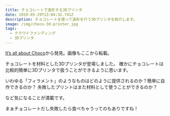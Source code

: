 ```yaml
---
title: チョコレートで造形する3Dプリンタ
date: 2019-05-29T13:04:32.741Z
description: チョコレートを使って造形を行う3Dプリンタを紹介します。
image: /img/choco-3d-printer.jpg
tags:
  - クラウドファンディング
  - 3Dプリンタ
---
```

[It’s all about Choco](https://mycusini.com/index.php/en/its-all-about-choco/)から発見。画像もここから転載。

チョコレートを材料とした3Dプリンタが登場しました。
確かにチョコレートは比較的簡単に3Dプリンタで扱うことができるように思います。

いわゆる「フィラメント」のようなものはどのように提供されるのか？簡単に自作できるのか？
失敗したプリントはまた材料として使うことができるのか？

など気になることが満載です。

まぁチョコレートだし失敗したら食べちゃうってのもありですね！
